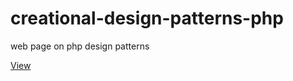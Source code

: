 # creational-design-patterns-php
web page on php design patterns

[View](https://htmlpreview.github.io/?https://raw.githubusercontent.com/drumi/creational-design-patterns-php/main/Creational%20Design%20Patterns/referat.html)

